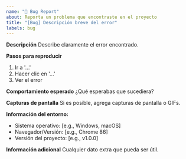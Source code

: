 ```yaml
---
name: "🐛 Bug Report"
about: Reporta un problema que encontraste en el proyecto
title: "[Bug] Descripción breve del error"
labels: bug
---
```


**Descripción**
Describe claramente el error encontrado.

**Pasos para reproducir**

1. Ir a '...'
2. Hacer clic en '...'
3. Ver el error

**Comportamiento esperado**
¿Qué esperabas que sucediera?

**Capturas de pantalla**
Si es posible, agrega capturas de pantalla o GIFs.

**Información del entorno:**

- Sistema operativo: [e.g., Windows, macOS]
- Navegador/Versión: [e.g., Chrome 86]
- Versión del proyecto: [e.g., v1.0.0]

**Información adicional**
Cualquier dato extra que pueda ser útil.
